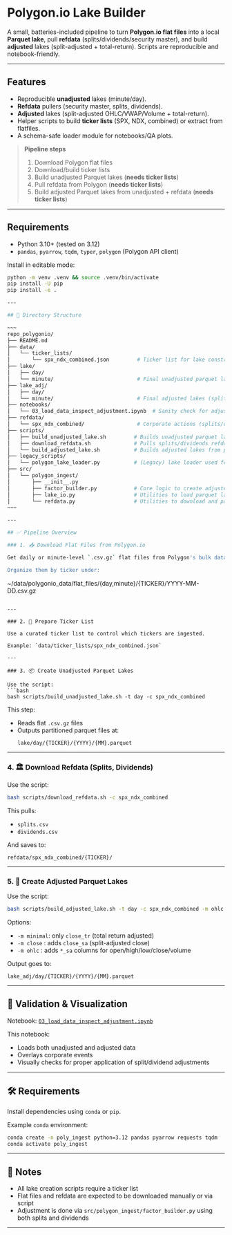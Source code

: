 # Polygon.io Lake Builder

A small, batteries-included pipeline to turn **Polygon.io flat files** into a local **Parquet lake**, pull **refdata** (splits/dividends/security master), and build **adjusted** lakes (split-adjusted + total-return). Scripts are reproducible and notebook-friendly.

---

## Features

- Reproducible **unadjusted** lakes (minute/day).
- **Refdata** pullers (security master, splits, dividends).
- **Adjusted** lakes (split-adjusted OHLC/VWAP/Volume + total-return).
- Helper scripts to build **ticker lists** (SPX, NDX, combined) or extract from flatfiles.
- A schema-safe loader module for notebooks/QA plots.

> **Pipeline steps**
>
> 1) Download Polygon flat files  
> 2) Download/build ticker lists  
> 3) Build unadjusted Parquet lakes (**needs ticker lists**)  
> 4) Pull refdata from Polygon (**needs ticker lists**)  
> 5) Build adjusted Parquet lakes from unadjusted + refdata (**needs ticker lists**)

---

## Requirements

- Python 3.10+ (tested on 3.12)
- `pandas`, `pyarrow`, `tqdm`, `typer`, `polygon` (Polygon API client)

Install in editable mode:

```bash
python -m venv .venv && source .venv/bin/activate
pip install -U pip
pip install -e .

---

## 📁 Directory Structure

~~~
repo_polygonio/
├── README.md
├── data/
│   └── ticker_lists/
│       └── spx_ndx_combined.json         # Ticker list for lake construction
├── lake/
│   ├── day/
│   └── minute/                           # Final unadjusted parquet lakes
├── lake_adj/
│   ├── day/
│   └── minute/                           # Final adjusted lakes (split- and/or TR-adjusted)
├── notebooks/
│   └── 03_load_data_inspect_adjustment.ipynb  # Sanity check for adjustments
├── refdata/
│   └── spx_ndx_combined/                 # Corporate actions (splits/dividends) per ticker
├── scripts/
│   ├── build_unadjusted_lake.sh         # Builds unadjusted parquet lakes from flat files
│   ├── download_refdata.sh              # Pulls splits/dividends refdata from Polygon
│   └── build_adjusted_lake.sh           # Builds adjusted lakes from parquet lakes
├── legacy_scripts/
│   └── polygon_lake_loader.py           # (Legacy) lake loader used for data exploration
├── src/
│   └── polygon_ingest/
│       ├── __init__.py
│       ├── factor_builder.py            # Core logic to create adjusted lakes
│       ├── lake_io.py                   # Utilities to load parquet lakes
│       └── refdata.py                   # Utilities to download and parse corporate actions
~~~

---

## ✅ Pipeline Overview

### 1. 📥 Download Flat Files from Polygon.io

Get daily or minute-level `.csv.gz` flat files from Polygon's bulk data archive.

Organize them by ticker under:
```
~/data/polygonio_data/flat_files/{day,minute}/{TICKER}/YYYY-MM-DD.csv.gz
```

---

### 2. 🧾 Prepare Ticker List

Use a curated ticker list to control which tickers are ingested.

Example: `data/ticker_lists/spx_ndx_combined.json`

---

### 3. 📦 Create Unadjusted Parquet Lakes

Use the script:
```bash
bash scripts/build_unadjusted_lake.sh -t day -c spx_ndx_combined
```

This step:
- Reads flat `.csv.gz` files
- Outputs partitioned parquet files at:
  ```
  lake/day/{TICKER}/{YYYY}/{MM}.parquet
  ```

---

### 4. 🏛 Download Refdata (Splits, Dividends)

Use the script:
```bash
bash scripts/download_refdata.sh -c spx_ndx_combined
```

This pulls:
- `splits.csv`
- `dividends.csv`

And saves to:  
```
refdata/spx_ndx_combined/{TICKER}/
```

---

### 5. 🔄 Create Adjusted Parquet Lakes

Use the script:
```bash
bash scripts/build_adjusted_lake.sh -t day -c spx_ndx_combined -m ohlc
```

Options:
- `-m minimal`: only `close_tr` (total return adjusted)
- `-m close`  : adds `close_sa` (split-adjusted close)
- `-m ohlc`   : adds `*_sa` columns for open/high/low/close/volume

Output goes to:
```
lake_adj/day/{TICKER}/{YYYY}/{MM}.parquet
```

---

## 🧪 Validation & Visualization

Notebook: [`03_load_data_inspect_adjustment.ipynb`](notebooks/03_load_data_inspect_adjustment.ipynb)

This notebook:
- Loads both unadjusted and adjusted data
- Overlays corporate events
- Visually checks for proper application of split/dividend adjustments

---

## 🛠️ Requirements

Install dependencies using `conda` or `pip`.

Example `conda` environment:
```bash
conda create -n poly_ingest python=3.12 pandas pyarrow requests tqdm
conda activate poly_ingest
```

---

## 📌 Notes

- All lake creation scripts require a ticker list
- Flat files and refdata are expected to be downloaded manually or via script
- Adjustment is done via `src/polygon_ingest/factor_builder.py` using both splits and dividends

---
